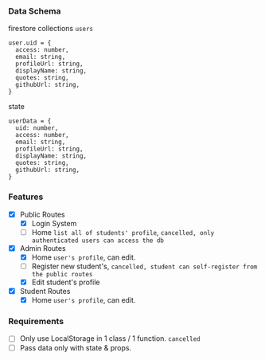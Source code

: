 ### Data Schema

firestore collections `users`

```
user.uid = {
  access: number,
  email: string,
  profileUrl: string,
  displayName: string,
  quotes: string,
  githubUrl: string,
}
```

state

```
userData = {
  uid: number,
  access: number,
  email: string,
  profileUrl: string,
  displayName: string,
  quotes: string,
  githubUrl: string,
}
```

### Features

- [x] Public Routes
  - [x] Login System
  - [ ] Home `list all of students' profile`, `cancelled, only authenticated users can access the db`
- [x] Admin Routes
  - [x] Home `user's profile`, can edit.
  - [ ] Register new student's, `cancelled, student can self-register from the public routes`
  - [x] Edit student's profile
- [x] Student Routes
  - [x] Home `user's profile`, can edit.

### Requirements

- [ ] Only use LocalStorage in 1 class / 1 function. `cancelled`
- [ ] Pass data only with state & props.
